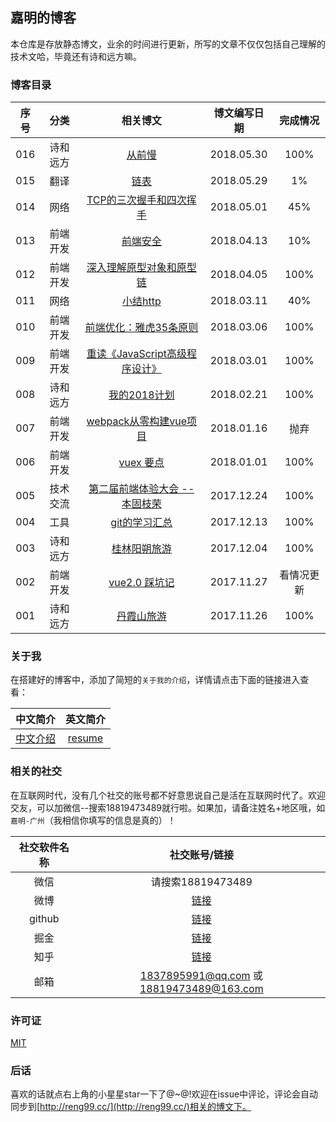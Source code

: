 ## 嘉明的博客

本仓库是存放静态博文，业余的时间进行更新，所写的文章不仅仅包括自己理解的技术文哈，毕竟还有诗和远方嘛。

### 博客目录

|序号|分类|相关博文|博文编写日期|完成情况|
|:-----:|:-----:|:-----:|:-----:|:-----:|
|016|诗和远方|[从前慢](http://reng99.cc/2018/05/30/slow-in-past/)|2018.05.30|100%|
|015|翻译|[链表](http://reng99.cc/2018/05/29/linked-list/)|2018.05.29|1%|
|014|网络|[TCP的三次握手和四次挥手](http://reng99.cc/2018/05/01/tcp-three-handshake-four-bandge/)|2018.05.01|45%|
|013|前端开发|[前端安全](http://reng99.cc/2018/04/13/frontend-security/)|2018.04.13|10%|
|012|前端开发|[深入理解原型对象和原型链](http://reng99.cc/2018/04/05/prototype-object-chain-md/)|2018.04.05|100%|
|011|网络|[小结http](http://reng99.cc/2018/03/11/summerize-http/)|2018.03.11|40%|
|010|前端开发|[前端优化：雅虎35条原则](http://reng99.cc/2018/03/06/frontend-optimization/)|2018.03.06|100%|
|009|前端开发|[重读《JavaScript高级程序设计》](http://reng99.cc/2018/03/01/javascript-high-level/)|2018.03.01|100%|
|008|诗和远方|[我的2018计划](http://reng99.cc/2018/02/21/my-2018-plans/)|2018.02.21|100%|
|007|前端开发|[webpack从零构建vue项目](http://reng99.cc/2018/01/16/webpack-build-vue-project/)|2018.01.16|抛弃|
|006|前端开发|[vuex 要点](http://reng99.cc/2018/01/01/vuex/)|2018.01.01|100%|
|005|技术交流|[第二届前端体验大会 -- 本固枝荣](http://reng99.cc/2017/12/24/2ndTencent-frontend-meeting/)|2017.12.24|100%|
|004|工具|[git的学习汇总](http://reng99.cc/2017/12/13/git-learning/)|2017.12.13|100%|
|003|诗和远方|[桂林阳朔旅游](http://reng99.cc/2017/12/04/tourist-guiLin-and-yangShuo/)|2017.12.04|100%|
|002|前端开发|[vue2.0 踩坑记](http://reng99.cc/2017/11/27/vue-attention/)|2017.11.27|看情况更新|
|001|诗和远方|[丹霞山旅游](http://reng99.cc/2017/11/26/tourist-danXia-mountain/)|2017.11.26|100%|

### 关于我

在搭建好的博客中，添加了简短的`关于我的介绍`，详情请点击下面的链接进入查看：

|中文简介|英文简介|
|:-----:|:-----:|
|[中文介绍](http://reng99.cc/about/)|[resume](http://reng99.cc/about/english-resume.html)|

### 相关的社交

在互联网时代，没有几个社交的账号都不好意思说自己是活在互联网时代了。欢迎交友，可以加微信--搜索18819473489就行啦。如果加，请备注姓名+地区哦，如`嘉明-广州`（我相信你填写的信息是真的）！

|社交软件名称|社交账号/链接|
|:-----:|:-----:|
|微信|请搜索18819473489|
|微博|[链接](https://weibo.com/reng99)|
|github|[链接](https://github.com/reng99)|
|掘金|[链接](https://juejin.im/user/5a00493f5188252c224d6475)|
|知乎|[链接](https://www.zhihu.com/people/reng99/activities)|
|邮箱|1837895991@qq.com 或 18819473489@163.com|

### 许可证

[MIT](https://opensource.org/licenses/MIT)

### 后话

喜欢的话就点右上角的小星星star一下了@~@!欢迎在issue中评论，评论会自动同步到[http://reng99.cc/](http://reng99.cc/)相关的博文下。




